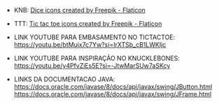 
* KNB: <a href="https://www.flaticon.com/free-icons/dice" title="dice icons">Dice icons created by Freepik - Flaticon</a>
* TTT: <a href="https://www.flaticon.com/free-icons/tic-tac-toe" title="tic tac toe icons">Tic tac toe icons created by Freepik - Flaticon</a>

* LINK YOUTUBE PARA EMBASAMENTO NO TICTACTOE:   https://youtu.be/btMujx7c7Yw?si=IrXTSb_cB1LWKIjc
* LINK YOUTUBE PARA INSPIRAÇÃO NO KNUCKLEBONES: https://youtu.be/y4PfvZiEs5E?si=-JtwMarSUw7aSKcy

* LINKS DA DOCUMENTACAO JAVA:
  https://docs.oracle.com/javase/8/docs/api/javax/swing/JButton.html
  https://docs.oracle.com/javase/8/docs/api/javax/swing/JFrame.html
  
  

